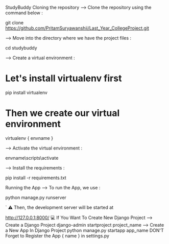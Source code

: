 StudyBuddy
Cloning the repository
--> Clone the repository using the command below :

git clone https://github.com/PritamSuryawanshii/Last_Year_CollegeProject.git

--> Move into the directory where we have the project files :

cd studybuddy

--> Create a virtual environment :

# Let's install virtualenv first
pip install virtualenv

# Then we create our virtual environment
virtualenv { envname }

--> Activate the virtual environment :

envname\scripts\activate

--> Install the requirements :

pip install -r requirements.txt

Running the App
--> To run the App, we use :

python manage.py runserver

` ⚠ Then, the development server will be started at

http://127.0.0.1:8000/
💻 If You Want To Create New Django Project
--> Create a Django Project
django-admin startproject project_name
--> Create a New App In Django Project
python manage.py startapp app_name
DON'T Forget to Register the App { name } in settings.py
